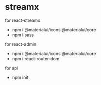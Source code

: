 # streamx

 for react-streamx
 * npm i @materialui/icons @materialui/core 
 * npm i sass


for react-admin
 * npm i @materialui/icons @materialui/core 
 * npm i react-router-dom

for api
* npm init